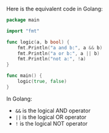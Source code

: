 Here is the equivalent code in Golang:

```go
package main

import "fmt"

func logic(a, b bool) {
	fmt.Println("a and b:", a && b)
	fmt.Println("a or b:", a || b)
	fmt.Println("not a:", !a)
}

func main() {
	logic(true, false)
}
```

In Golang:
- `&&` is the logical AND operator
- `||` is the logical OR operator
- `!` is the logical NOT operator
